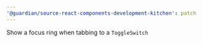 ```yaml
---
'@guardian/source-react-components-development-kitchen': patch
---
```


Show a focus ring when tabbing to a `ToggleSwitch`
